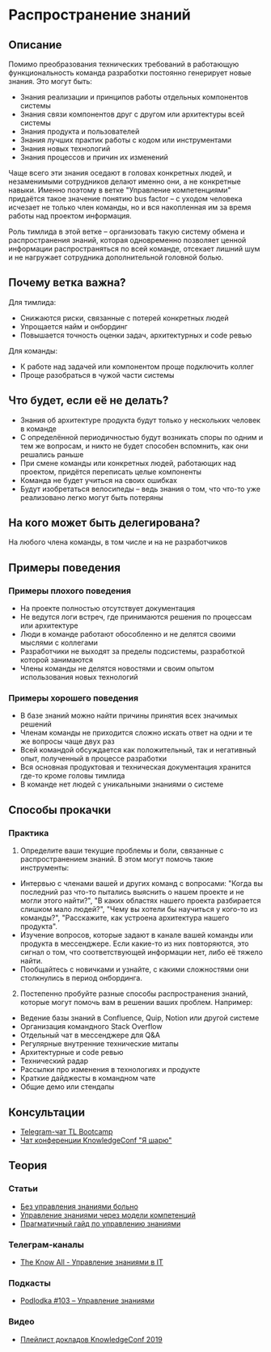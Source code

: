 # Распространение знаний
## Описание
Помимо преобразования технических требований в работающую функциональность команда разработки постоянно генерирует новые знания. Это могут быть:
- Знания реализации и принципов работы отдельных компонентов системы
- Знания связи компонентов друг с другом или архитектуры всей системы
- Знания продукта и пользователей
- Знания лучших практик работы с кодом или инструментами
- Знания новых технологий
- Знания процессов и причин их изменений

Чаще всего эти знания оседают в головах конкретных людей, и незаменимыми сотрудников делают именно они, а не конкретные навыки. Именно поэтому в ветке "Управление компетенциями" придаётся такое значение понятию bus factor – с уходом человека исчезает не только член команды, но и вся накопленная им за время работы над проектом информация.

Роль тимлида в этой ветке – организовать такую систему обмена и распространения знаний, которая одновременно позволяет ценной информации распространяться по всей команде, отсекает лишний шум и не нагружает сотрудника дополнительной головной болью.

## Почему ветка важна?
Для тимлида:
- Снижаются риски, связанные с потерей конкретных людей
- Упрощается найм и онбординг
- Повышается точность оценки задач, архитектурных и code ревью

Для команды:
- К работе над задачей или компонентом проще подключить коллег
- Проще разобраться в чужой части системы

## Что будет, если её не делать?
- Знания об архитектуре продукта будут только у нескольких человек в команде
- С определённой периодичностью будут возникать споры по одним и тем же вопросам, и никто не будет способен вспомнить, как они решались раньше
- При смене команды или конкретных людей, работающих над проектом, придётся переписать целые компоненты
- Команда не будет учиться на своих ошибках
- Будут изобретаться велосипеды – ведь знания о том, что что-то уже реализовано легко могут быть потеряны

## На кого может быть делегирована?
На любого члена команды, в том числе и на не разработчиков

## Примеры поведения
### Примеры плохого поведения
- На проекте полностью отсутствует документация
- Не ведутся логи встреч, где принимаются решения по процессам или архитектуре
- Люди в команде работают обособленно и не делятся своими мыслями с коллегами
- Разработчики не выходят за пределы подсистемы, разработкой которой занимаются
- Члены команды не делятся новостями и своим опытом использования новых технологий

### Примеры хорошего поведения
- В базе знаний можно найти причины принятия всех значимых решений
- Членам команды не приходится сложно искать ответ на одни и те же вопросы чаще двух раз
- Всей командой обсуждается как положительный, так и негативный опыт, полученный в процессе разработки
- Вся основная продуктовая и техническая документация хранится где-то кроме головы тимлида
- В команде нет людей с уникальными знаниями о системе

## Способы прокачки
### Практика
1. Определите ваши текущие проблемы и боли, связанные с распространением знаний. В этом могут помочь такие инструменты:
  - Интервью с членами вашей и других команд с вопросами: "Когда вы последний раз что-то пытались выяснить о нашем проекте и не могли этого найти?", "В каких областях нашего проекта разбирается слишком мало людей?", "Чему вы хотели бы научиться у кого-то из команды?", "Расскажите, как устроена архитектура нашего продукта".
  - Изучение вопросов, которые задают в канале вашей команды или продукта в мессенджере. Если какие-то из них повторяются, это сигнал о том, что соответствующей информации нет, либо её тяжело найти.
  - Пообщайтесь с новичками и узнайте, с какими сложностями они столкнулись в период онбординга.
2. Постепенно пробуйте разные способы распространения знаний, которые могут помочь вам в решении ваших проблем. Например:
  - Ведение базы знаний в Confluence, Quip, Notion или другой системе
  - Организация командного Stack Overflow
  - Отдельный чат в мессенджере для Q&A
  - Регулярные внутренние технические митапы
  - Архитектурные и code ревью
  - Технический радар
  - Рассылки про изменения в технологиях и продукте
  - Краткие дайджесты в командном чате
  - Общие демо или стендапы

## Консультации
- [Telegram-чат TL Bootcamp](https://tlinks.run/tlbootcamp)
- [Чат конференции KnowledgeConf "Я шарю"](https://t.me/KnowledgeConfTalks)

## Теория
### Статьи
- [Без управления знаниями больно](https://habr.com/ru/company/oleg-bunin/blog/492478/)
- [Управление знаниями через модели компетенций](https://habr.com/ru/company/oleg-bunin/blog/447298/)
- [Прагматичный гайд по управлению знаниями](https://pragmatic-km.guide/)

### Телеграм-каналы
- [The Know All - Управление знаниями в IT](https://t.me/the_know_all)

### Подкасты
- [Podlodka #103 – Управление знаниями](http://podlodka.io/103)

### Видео
- [Плейлист докладов KnowledgeConf 2019](https://www.youtube.com/playlist?list=PL_L_HiHe5k_1KrV7vsuu0EQqHafYCmLi7)

